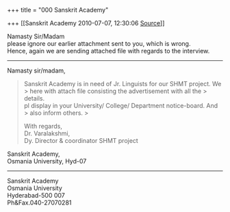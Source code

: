 +++
title = "000 Sanskrit Academy"

+++
[[Sanskrit Academy	2010-07-07, 12:30:06 [Source](https://groups.google.com/g/bvparishat/c/CVbzzxjeLgg)]]



Namasty Sir/Madam  
please ignore our earlier attachment sent to you, which is wrong.  
Hence, again we are sending attached file with regards to the interview.  

------  
Namasty sir/madam,  

> Sanskrit Academy is in need of Jr. Linguists for our SHMT project. We > here with attach file consisting the advertisement with all the > details.  
> pl display in your University/ College/ Department notice-board. And > also inform others. >
> 
> >   
>   
> With regards,  
> Dr. Varalakshmi,  
> Dy. Director & coordinator SHMT project  
> > 

 Sanskrit Academy,  
 Osmania University, Hyd-07  



  

  

  
  
  

---  

Sanskrit Academy  
Osmania University  
Hyderabad-500 007  
Ph&Fax.040-27070281  

